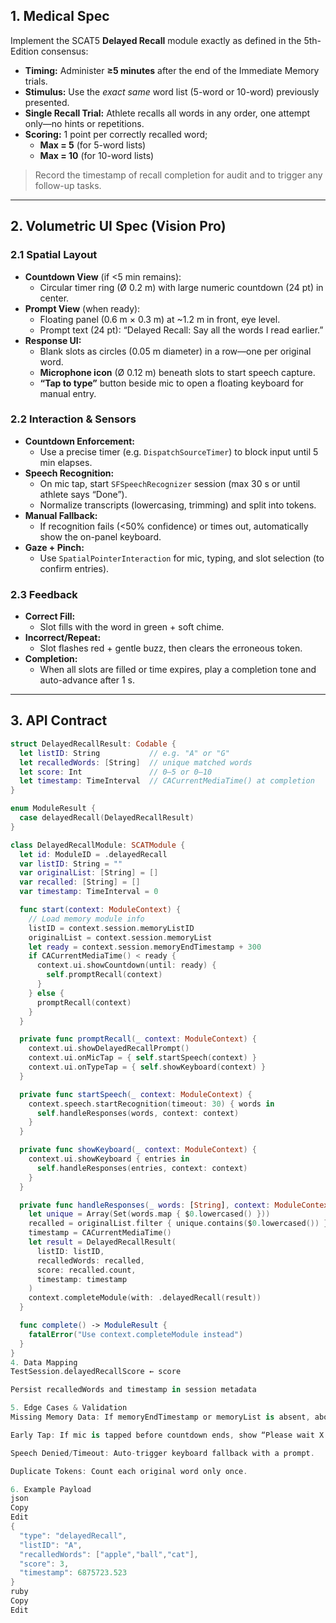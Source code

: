 
## 1. Medical Spec

Implement the SCAT5 **Delayed Recall** module exactly as defined in the 5th-Edition consensus:

- **Timing:** Administer **≥5 minutes** after the end of the Immediate Memory trials.  
- **Stimulus:** Use the *exact same* word list (5-word or 10-word) previously presented.  
- **Single Recall Trial:** Athlete recalls all words in any order, one attempt only—no hints or repetitions.  
- **Scoring:** 1 point per correctly recalled word;  
  - **Max = 5** (for 5-word lists)  
  - **Max = 10** (for 10-word lists)  

> Record the timestamp of recall completion for audit and to trigger any follow-up tasks.

---

## 2. Volumetric UI Spec (Vision Pro)

### 2.1 Spatial Layout

- **Countdown View** (if <5 min remains):  
  - Circular timer ring (Ø 0.2 m) with large numeric countdown (24 pt) in center.  
- **Prompt View** (when ready):  
  - Floating panel (0.6 m × 0.3 m) at ~1.2 m in front, eye level.  
  - Prompt text (24 pt): “Delayed Recall: Say all the words I read earlier.”  
- **Response UI:**  
  - Blank slots as circles (0.05 m diameter) in a row—one per original word.  
  - **Microphone icon** (Ø 0.12 m) beneath slots to start speech capture.  
  - **“Tap to type”** button beside mic to open a floating keyboard for manual entry.

### 2.2 Interaction & Sensors

- **Countdown Enforcement:**  
  - Use a precise timer (e.g. `DispatchSourceTimer`) to block input until 5 min elapses.  
- **Speech Recognition:**  
  - On mic tap, start `SFSpeechRecognizer` session (max 30 s or until athlete says “Done”).  
  - Normalize transcripts (lowercasing, trimming) and split into tokens.  
- **Manual Fallback:**  
  - If recognition fails (<50% confidence) or times out, automatically show the on-panel keyboard.  
- **Gaze + Pinch:**  
  - Use `SpatialPointerInteraction` for mic, typing, and slot selection (to confirm entries).

### 2.3 Feedback

- **Correct Fill:**  
  - Slot fills with the word in green + soft chime.  
- **Incorrect/Repeat:**  
  - Slot flashes red + gentle buzz, then clears the erroneous token.  
- **Completion:**  
  - When all slots are filled or time expires, play a completion tone and auto-advance after 1 s.

---

## 3. API Contract

```swift
struct DelayedRecallResult: Codable {
  let listID: String           // e.g. "A" or "G"
  let recalledWords: [String]  // unique matched words
  let score: Int               // 0–5 or 0–10
  let timestamp: TimeInterval  // CACurrentMediaTime() at completion
}

enum ModuleResult {
  case delayedRecall(DelayedRecallResult)
}

class DelayedRecallModule: SCATModule {
  let id: ModuleID = .delayedRecall
  var listID: String = ""
  var originalList: [String] = []
  var recalled: [String] = []
  var timestamp: TimeInterval = 0

  func start(context: ModuleContext) {
    // Load memory module info
    listID = context.session.memoryListID
    originalList = context.session.memoryList
    let ready = context.session.memoryEndTimestamp + 300
    if CACurrentMediaTime() < ready {
      context.ui.showCountdown(until: ready) {
        self.promptRecall(context)
      }
    } else {
      promptRecall(context)
    }
  }

  private func promptRecall(_ context: ModuleContext) {
    context.ui.showDelayedRecallPrompt()
    context.ui.onMicTap = { self.startSpeech(context) }
    context.ui.onTypeTap = { self.showKeyboard(context) }
  }

  private func startSpeech(_ context: ModuleContext) {
    context.speech.startRecognition(timeout: 30) { words in
      self.handleResponses(words, context: context)
    }
  }

  private func showKeyboard(_ context: ModuleContext) {
    context.ui.showKeyboard { entries in
      self.handleResponses(entries, context: context)
    }
  }

  private func handleResponses(_ words: [String], context: ModuleContext) {
    let unique = Array(Set(words.map { $0.lowercased() }))
    recalled = originalList.filter { unique.contains($0.lowercased()) }
    timestamp = CACurrentMediaTime()
    let result = DelayedRecallResult(
      listID: listID,
      recalledWords: recalled,
      score: recalled.count,
      timestamp: timestamp
    )
    context.completeModule(with: .delayedRecall(result))
  }

  func complete() -> ModuleResult {
    fatalError("Use context.completeModule instead")
  }
}
4. Data Mapping
TestSession.delayedRecallScore ← score

Persist recalledWords and timestamp in session metadata

5. Edge Cases & Validation
Missing Memory Data: If memoryEndTimestamp or memoryList is absent, abort with an error.

Early Tap: If mic is tapped before countdown ends, show “Please wait X s.”

Speech Denied/Timeout: Auto-trigger keyboard fallback with a prompt.

Duplicate Tokens: Count each original word only once.

6. Example Payload
json
Copy
Edit
{
  "type": "delayedRecall",
  "listID": "A",
  "recalledWords": ["apple","ball","cat"],
  "score": 3,
  "timestamp": 6875723.523
}
ruby
Copy
Edit
